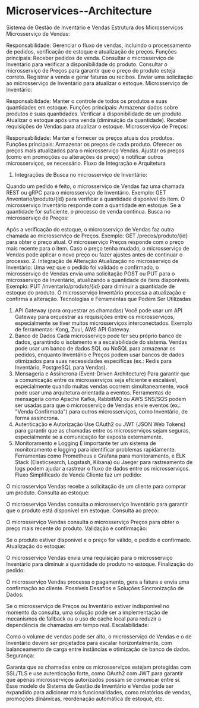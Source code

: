 # Microservices--Architecture
Sistema de Gestão de Inventário e Vendas
Estrutura dos Microsserviços
Microsserviço de Vendas:

Responsabilidade: Gerenciar o fluxo de vendas, incluindo o processamento de pedidos, verificação de estoque e atualização de preços.
Funções principais:
Receber pedidos de venda.
Consultar o microsserviço de Inventário para verificar a disponibilidade do produto.
Consultar o microsserviço de Preços para garantir que o preço do produto esteja correto.
Registrar a venda e gerar faturas ou recibos.
Enviar uma solicitação ao microsserviço de Inventário para atualizar o estoque.
Microsserviço de Inventário:

Responsabilidade: Manter o controle de todos os produtos e suas quantidades em estoque.
Funções principais:
Armazenar dados sobre produtos e suas quantidades.
Verificar a disponibilidade de um produto.
Atualizar o estoque após uma venda (diminuição da quantidade).
Receber requisições de Vendas para atualizar o estoque.
Microsserviço de Preços:

Responsabilidade: Manter e fornecer os preços atuais dos produtos.
Funções principais:
Armazenar os preços de cada produto.
Oferecer os preços mais atualizados para o microsserviço Vendas.
Ajustar os preços (como em promoções ou alterações de preço) e notificar outros microsserviços, se necessário.
Fluxo de Integração e Arquitetura
1. Integrações de Busca no microsserviço de Inventário:

Quando um pedido é feito, o microsserviço de Vendas faz uma chamada REST ou gRPC para o microsserviço de Inventário.
Exemplo: GET /inventario/produto/{id} para verificar a quantidade disponível do item.
O microsserviço Inventário responde com a quantidade em estoque. Se a quantidade for suficiente, o processo de venda continua.
Busca no microsserviço de Preços:

Após a verificação do estoque, o microsserviço de Vendas faz outra chamada ao microsserviço de Preços.
Exemplo: GET /precos/produto/{id} para obter o preço atual.
O microsserviço Preços responde com o preço mais recente para o item.
Caso o preço tenha mudado, o microsserviço de Vendas pode aplicar o novo preço ou fazer ajustes antes de continuar o processo.
2. Integração de Alteração
Atualização no microsserviço de Inventário:
Uma vez que o pedido foi validado e confirmado, o microsserviço de Vendas envia uma solicitação POST ou PUT para o microsserviço de Inventário, atualizando a quantidade de itens disponíveis.
Exemplo: PUT /inventario/produto/{id} para diminuir a quantidade de estoque do produto.
O microsserviço Inventário processa a atualização e confirma a alteração.
Tecnologias e Ferramentas que Podem Ser Utilizadas
1. API Gateway (para orquestrar as chamadas)
Você pode usar um API Gateway para orquestrar as requisições entre os microsserviços, especialmente se tiver muitos microsserviços interconectados.
Exemplo de ferramentas: Kong, Zuul, AWS API Gateway.
2. Banco de Dados
Cada microsserviço pode ter seu próprio banco de dados, garantindo o isolamento e a escalabilidade do sistema.
Vendas pode usar um banco de dados SQL ou NoSQL para armazenar os pedidos, enquanto Inventário e Preços podem usar bancos de dados otimizados para suas necessidades específicas (ex.: Redis para Inventário, PostgreSQL para Vendas).
3. Mensageria e Assíncrona (Event-Driven Architecture)
Para garantir que a comunicação entre os microsserviços seja eficiente e escalável, especialmente quando muitas vendas ocorrem simultaneamente, você pode usar uma arquitetura orientada a eventos.
Ferramentas de mensageria como Apache Kafka, RabbitMQ ou AWS SNS/SQS podem ser usadas para que o microsserviço de Vendas envie eventos (ex.: "Venda Confirmada") para outros microsserviços, como Inventário, de forma assíncrona.
4. Autenticação e Autorização
Use OAuth2 ou JWT (JSON Web Tokens) para garantir que as chamadas entre os microsserviços sejam seguras, especialmente se a comunicação for exposta externamente.
5. Monitoramento e Logging
É importante ter um sistema de monitoramento e logging para identificar problemas rapidamente.
Ferramentas como Prometheus e Grafana para monitoramento, e ELK Stack (Elasticsearch, Logstash, Kibana) ou Jaeger para rastreamento de logs podem ajudar a rastrear o fluxo de dados entre os microsserviços.
Fluxo Simplificado de Venda
Cliente faz um pedido:

O microsserviço Vendas recebe a solicitação de um cliente para comprar um produto.
Consulta ao estoque:

O microsserviço Vendas consulta o microsserviço Inventário para garantir que o produto está disponível em estoque.
Consulta ao preço:

O microsserviço Vendas consulta o microsserviço Preços para obter o preço mais recente do produto.
Validação e confirmação:

Se o produto estiver disponível e o preço for válido, o pedido é confirmado.
Atualização do estoque:

O microsserviço Vendas envia uma requisição para o microsserviço Inventário para diminuir a quantidade do produto no estoque.
Finalização do pedido:

O microsserviço Vendas processa o pagamento, gera a fatura e envia uma confirmação ao cliente.
Possíveis Desafios e Soluções
Sincronização de Dados:

Se o microsserviço de Preços ou Inventário estiver indisponível no momento da consulta, uma solução pode ser a implementação de mecanismos de fallback ou o uso de cache local para reduzir a dependência de chamadas em tempo real.
Escalabilidade:

Como o volume de vendas pode ser alto, o microsserviço de Vendas e o de Inventário devem ser projetados para escalar horizontalmente, com balanceamento de carga entre instâncias e otimização de banco de dados.
Segurança:

Garanta que as chamadas entre os microsserviços estejam protegidas com SSL/TLS e use autenticação forte, como OAuth2 com JWT para garantir que apenas microsserviços autorizados possam se comunicar entre si.
Esse modelo de Sistema de Gestão de Inventário e Vendas pode ser expandido para adicionar mais funcionalidades, como relatórios de vendas, promoções dinâmicas, reordenação automática de estoque, etc.


